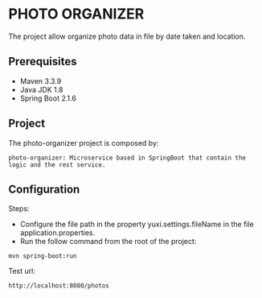 # PHOTO ORGANIZER

The project allow organize photo data in file by date taken and location.

## Prerequisites
* Maven 3.3.9
* Java JDK 1.8
* Spring Boot 2.1.6

## Project
The photo-organizer project is composed by:

```
photo-organizer: Microservice based in SpringBoot that contain the logic and the rest service.
```

## Configuration 
Steps:
* Configure the file path in the property yuxi.settings.fileName in the file application.properties.
* Run the follow command from the root of the project:
 
```
mvn spring-boot:run
```

Test url:

```
http://localhost:8080/photos
```